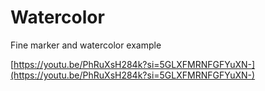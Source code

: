 # Watercolor

Fine marker and watercolor example

[https://youtu.be/PhRuXsH284k?si=5GLXFMRNFGFYuXN-](https://youtu.be/PhRuXsH284k?si=5GLXFMRNFGFYuXN-)